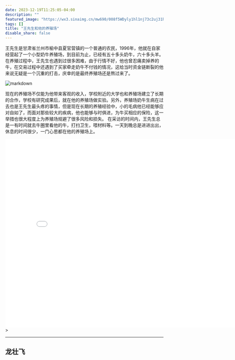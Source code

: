 ```yaml
---
date: 2023-12-19T11:25:05-04:00
description: ""
featured_image: "https://wx3.sinaimg.cn/mw690/008f5WDyly1hl1nj73c2uj31hc0u0n2k.jpg"
tags: []
title: "王先生和他的养殖场"
disable_share: false
---
```

王先生是甘肃省兰州市榆中县夏官营镇的一个普通的农民，1996年，他就在自家经营起了一个小型奶牛养殖场，到目前为止，已经有五十多头奶牛，六十多头羊。在养殖过程中，王先生也遇到过很多困难，由于行情不好，他也曾忍痛卖掉养的牛，在交易过程中还遇到了买家牵走奶牛不付钱的情况，这给当时资金链断裂的他来说无疑是一个沉重的打击，庆幸的是最终养殖场还是熬过来了。


![markdown](https://wx3.sinaimg.cn/orj360/008f5WDyly1hl1nj73c2uj31hc0u0n2k.jpg)

现在的养殖场不仅能为他带来客观的收入，学校附近的大学也和养殖场建立了长期的合作，学校有研究成果后，就在他的养殖场做实验。另外，养殖场奶牛生病在过去也是王先生最头疼的事情，但是现在长期的养殖经验中，小的毛病他已经能够应对自如了，而面对那些较大的疾病，他也能够与时俱进，为牛买相应的保险，这一举措也很大程度上为养殖场规避了很多风险和损失。
在采访的时间内，王先生总是一有时间就去牛圈里看他的牛，打扫卫生，喂材料等。一天到晚总是进进出出，休息的时间很少，一门心思都在他的养殖场上。

<iframe src="//player.bilibili.com/player.html?aid=750249254&bvid=BV13C4y1u74B&cid=1376940100&p=1" scrolling="no" border="0" frameborder="no" framespacing="0" allowfullscreen="true"width="800px" height="600px"> </iframe>> </iframe>

---
龙壮飞
---



